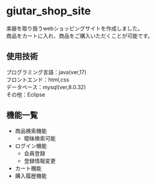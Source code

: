 # giutar_shop_site
楽器を取り扱うwebショッピングサイトを作成しました。  
商品をカートに入れ、商品をご購入いただくことが可能です。  
## 使用技術  
プログラミング言語：java(ver,17)  
フロントエンド：html,css  
データベース：mysql(ver,8.0.32)  
その他：Eclipse  

## 機能一覧
- 商品検索機能
  - 曖昧検索可能
- ログイン機能
  - 会員登録
  - 登録情報変更
- カート機能  
- 購入履歴機能  
